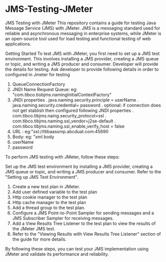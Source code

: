 # JMS-Testing-JMeter

JMS Testing with JMeter
This repository contains a guide for testing Java Message Service (JMS) with JMeter. JMS is a messaging standard used for reliable and asynchronous messaging in enterprise systems, while JMeter is an open-source tool used for load testing and functional testing of web applications.

Getting Started
To test JMS with JMeter, you first need to set up a JMS test environment. This involves installing a JMS provider, creating a JMS queue or topic, and writing a JMS producer and consumer. Developer will provide the details for testing.
Ask developer to provide following details in order to configured in Jmeter for testing
1. QueueConnectionFactory
2. JNDI Name Request Queue: eg: "com.tibco.tiobjms.namingInitialContextFactory"
3. JNDI properties
   . java.naming.security.principle = userName
   . java.naming.security.credential= password
   . optional: if connection does not get stablish then configured following JNDI properties
      . com.tibco.tibjms.naing.security_protocol=ssl
      . com.tibco.tibjms.naming.ssl_vendor=j2se-default
      . com.tibco.tibjms.naming.ssl_enable_verify_host = false
5. URL : eg:"ssl://ttibaassmp.abcduat.com:45690
6. Body: eg: "xml body
7. userName
8. password


To perform JMS testing with JMeter, follow these steps:

Set up the JMS test environment by installing a JMS provider, creating a JMS queue or topic, and writing a JMS producer and consumer. Refer to the "Setting up JMS Test Environment".

1. Create a new test plan in JMeter.
2. Add user defined variable to the test plan
3. Http cookie manager to the test plan
4. Http cache manager to the test plan
5. Add a thread group to the test plan.
6. Configure a JMS Point-to-Point Sampler for sending messages and a JMS Subscriber Sampler for receiving messages. 
7. Add a View Results Tree Listener to the test plan to view the results of the JMeter JMS test. 
8. Refer to the "Viewing Results with View Results Tree Listener" section of the guide for more details.

By following these steps, you can test your JMS implementation using JMeter and validate its performance and reliability.

